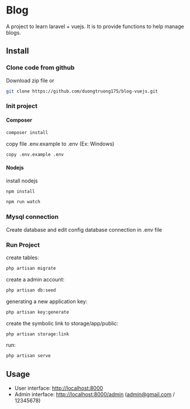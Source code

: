 # Blog

A project to learn laravel + vuejs. It is to provide functions to help manage blogs.

## Install

### Clone code from github

Download zip file or

```bash
git clone https://github.com/duongtruong175/blog-vuejs.git
```

### Init project

#### Composer

```bash
composer install
```

copy file .env.example to .env (Ex: Windows)

```bash
copy .env.example .env
```

#### Nodejs

install nodejs

```bash
npm install
```

```bash
npm run watch
```

### Mysql connection

Create database and edit config database connection in .env file

### Run Project

create tables:

```bash
php artisan migrate
```

create a admin account:

```bash
php artisan db:seed
```

generating a new application key:

```bash
php artisan key:generate
```

create the symbolic link to storage/app/public:

```bash
php artisan storage:link
```

run:

```bash
php artisan serve
```

## Usage

- User interface: <http://localhost:8000>
- Admin interface: <http://localhost:8000/admin> (admin@gmail.com / 12345678)
